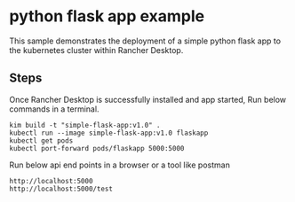 # python flask app example

This sample demonstrates the deployment of a simple python flask app to the kubernetes cluster within Rancher Desktop.

## Steps

Once Rancher Desktop is successfully installed and app started, Run below commands in a terminal.

```
kim build -t "simple-flask-app:v1.0" .
kubectl run --image simple-flask-app:v1.0 flaskapp
kubectl get pods
kubectl port-forward pods/flaskapp 5000:5000

```
Run below api end points in a browser or a tool like postman

```
http://localhost:5000
http://localhost:5000/test

```